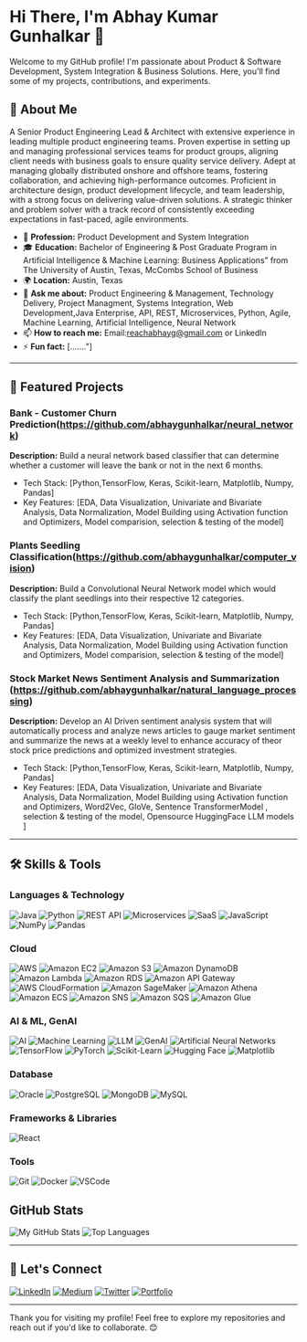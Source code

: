 # Hi There, I'm Abhay Kumar Gunhalkar 👋

Welcome to my GitHub profile! I'm passionate about Product & Software Development, System Integration & Business Solutions. Here, you'll find some of my projects, contributions, and experiments.

## 🚀 About Me

A Senior Product Engineering Lead & Architect with extensive experience in leading multiple product engineering teams. Proven expertise in setting up and managing professional services teams for product groups, aligning client needs with business goals to ensure quality service delivery. Adept at managing globally distributed onshore and offshore teams, fostering collaboration, and achieving high-performance outcomes. Proficient in architecture design, product development lifecycle, and team leadership, with a strong focus on delivering value-driven solutions. A strategic thinker and problem solver with a track record of consistently exceeding expectations in fast-paced, agile environments.

- 💼 **Profession:** Product Development and System Integration
- 🎓 **Education:**  Bachelor of Engineering & Post Graduate Program in Artificial Intelligence & Machine Learning: Business Applications” from The University of Austin, Texas, McCombs School of Business
- 🌍 **Location:** Austin, Texas
- 💬 **Ask me about:** Product Engineering & Management, Technology Delivery, Project Managment, Systems Integration, Web Development,Java Enterprise, API, REST, Microservices, Python, Agile, Machine Learning, Artificial Intelligence, Neural Network
- 📫 **How to reach me:** Email:reachabhayg@gmail.com or LinkedIn
- ⚡ **Fun fact:** [......."]
---
## 🌟 Featured Projects

### Bank - Customer Churn Prediction(https://github.com/abhaygunhalkar/neural_network)
**Description:** Build a neural network based classifier that can determine whether a customer will leave the bank or not in the next 6 months.
- Tech Stack: [Python,TensorFlow, Keras, Scikit-learn, Matplotlib, Numpy, Pandas]
- Key Features: [EDA, Data Visualization, Univariate and Bivariate Analysis, Data Normalization, Model Building using Activation function and Optimizers, Model comparision, selection & testing of the model]

### Plants Seedling Classification(https://github.com/abhaygunhalkar/computer_vision)
**Description:** Build a Convolutional Neural Network model which would classify the plant seedlings into their respective 12 categories.
- Tech Stack: [Python,TensorFlow, Keras, Scikit-learn, Matplotlib, Numpy, Pandas]
- Key Features: [EDA, Data Visualization, Univariate and Bivariate Analysis, Data Normalization, Model Building using Activation function and Optimizers, Model comparision, selection & testing of the model]

### Stock Market News Sentiment Analysis and Summarization (https://github.com/abhaygunhalkar/natural_language_processing)
**Description:** Develop an AI Driven sentiment analysis system that will automatically process and analyze news articles to gauge market sentiment and summarize the news at a weekly level to enhance accuracy of theor stock price predictions and optimized investment strategies.
- Tech Stack: [Python,TensorFlow, Keras, Scikit-learn, Matplotlib, Numpy, Pandas]
- Key Features: [EDA, Data Visualization, Univariate and Bivariate Analysis, Data Normalization, Model Building using Activation function and Optimizers, Word2Vec, GloVe, Sentence TransformerModel , selection & testing of the model, Opensource HuggingFace LLM models ]

---

## 🛠️ Skills & Tools

### Languages & Technology
![Java](https://img.shields.io/badge/-Java-007396?logo=java&logoColor=white&style=flat)
![Python](https://img.shields.io/badge/-Python-3776AB?logo=python&logoColor=white&style=flat)
![REST API](https://img.shields.io/badge/-REST%20API-61DAFB?logo=rest-api&logoColor=black&style=flat)
![Microservices](https://img.shields.io/badge/-Microservices-8BC34A?logo=microservices&logoColor=white&style=flat)
![SaaS](https://img.shields.io/badge/-SaaS-0077B5?logo=saas&logoColor=white&style=flat)
![JavaScript](https://img.shields.io/badge/-JavaScript-F7DF1E?logo=javascript&logoColor=black&style=flat)
![NumPy](https://img.shields.io/badge/-NumPy-013243?logo=numpy&logoColor=white&style=flat)
![Pandas](https://img.shields.io/badge/-Pandas-150458?logo=pandas&logoColor=white&style=flat)

### Cloud
![AWS](https://img.shields.io/badge/-AWS-232F3E?logo=amazon-aws&logoColor=white&style=flat)
![Amazon EC2](https://img.shields.io/badge/-Amazon%20EC2-FF9900?logo=amazon-aws&logoColor=white&style=flat)
![Amazon S3](https://img.shields.io/badge/-Amazon%20S3-5BC0EB?logo=amazon-aws&logoColor=white&style=flat)
![Amazon DynamoDB](https://img.shields.io/badge/-Amazon%20DynamoDB-F012BE?logo=amazon-aws&logoColor=white&style=flat)
![Amazon Lambda](https://img.shields.io/badge/-Amazon%20Lambda-3776AB?logo=amazon-aws&logoColor=white&style=flat)
![Amazon RDS](https://img.shields.io/badge/-Amazon%20RDS-4E9A06?logo=amazon-aws&logoColor=white&style=flat)
![Amazon API Gateway](https://img.shields.io/badge/-Amazon%20API%20Gateway-87509D?logo=amazon-aws&logoColor=white&style=flat)
![AWS CloudFormation](https://img.shields.io/badge/-AWS%20CloudFormation-5BC0EB?logo=amazon-aws&logoColor=white&style=flat)
![Amazon SageMaker](https://img.shields.io/badge/-Amazon%20SageMaker-990000?logo=amazon-aws&logoColor=white&style=flat)
![Amazon Athena](https://img.shields.io/badge/-Amazon%20Athena-0079C1?logo=amazon-aws&logoColor=white&style=flat)
![Amazon ECS](https://img.shields.io/badge/-Amazon%20ECS-FF9900?logo=amazon-aws&logoColor=white&style=flat)
![Amazon SNS](https://img.shields.io/badge/-Amazon%20SNS-5BC0EB?logo=amazon-aws&logoColor=white&style=flat)
![Amazon SQS](https://img.shields.io/badge/-Amazon%20SQS-F012BE?logo=amazon-aws&logoColor=white&style=flat)
![Amazon Glue](https://img.shields.io/badge/-Amazon%20Glue-4E9A06?logo=amazon-aws&logoColor=white&style=flat)


### AI & ML, GenAI
![AI](https://img.shields.io/badge/-Artificial%20Intelligence-008080?logo=brain&logoColor=white&style=flat)
![Machine Learning](https://img.shields.io/badge/-Machine%20Learning-FF6F00?logo=tensorflow&logoColor=white&style=flat)
![LLM](https://img.shields.io/badge/-Large%20Language%20Models-800080?logo=openai&logoColor=white&style=flat)
![GenAI](https://img.shields.io/badge/-Generative%20AI-9A4EF0?logo=openai&logoColor=white&style=flat)
![Artificial Neural Networks](https://img.shields.io/badge/-Artificial%20Neural%20Networks-2D8CFF?logo=deep-learning&logoColor=white&style=flat)
![TensorFlow](https://img.shields.io/badge/-TensorFlow-FF6F00?logo=tensorflow&logoColor=white&style=flat)
![PyTorch](https://img.shields.io/badge/-PyTorch-EE4C2C?logo=pytorch&logoColor=white&style=flat)
![Scikit-Learn](https://img.shields.io/badge/-Scikit%20Learn-F7931E?logo=scikit-learn&logoColor=black&style=flat)
![Hugging Face](https://img.shields.io/badge/-Hugging%20Face-F9EDB8?logo=huggingface&logoColor=black&style=flat)
![Matplotlib](https://img.shields.io/badge/-Matplotlib-348ABD?logo=matplotlib&logoColor=white&style=flat)

### Database
![Oracle](https://img.shields.io/badge/-Oracle-F80000?logo=oracle&logoColor=white&style=flat)
![PostgreSQL](https://img.shields.io/badge/-PostgreSQL-336791?logo=postgresql&logoColor=white&style=flat)
![MongoDB](https://img.shields.io/badge/-MongoDB-47A248?logo=mongodb&logoColor=white&style=flat)
![MySQL](https://img.shields.io/badge/-MySQL-4479A1?logo=mysql&logoColor=white&style=flat)


### Frameworks & Libraries
![React](https://img.shields.io/badge/-React-61DAFB?logo=react&logoColor=black&style=flat)


### Tools
![Git](https://img.shields.io/badge/-Git-F05032?logo=git&logoColor=white&style=flat)
![Docker](https://img.shields.io/badge/-Docker-2496ED?logo=docker&logoColor=white&style=flat)
![VSCode](https://img.shields.io/badge/-VSCode-007ACC?logo=visualstudiocode&logoColor=white&style=flat)



## GitHub Stats

![My GitHub Stats](https://github-readme-stats.vercel.app/api?username=abhaygunhalkar&show_icons=true&theme=radical)
![Top Languages](https://github-readme-stats.vercel.app/api/top-langs/?username=yourusername&layout=compact&theme=radical)

---

## 🤝 Let's Connect

[![LinkedIn](https://img.shields.io/badge/-LinkedIn-0A66C2?logo=linkedin&logoColor=white&style=flat)](https://linkedin.com/in/abhaygunhalkar/)
[![Medium](https://img.shields.io/badge/-Medium-00AB6C?logo=medium&logoColor=white&style=flat)](https://medium.com/@abhaygunhalkar)
[![Twitter](https://img.shields.io/badge/-Twitter-1DA1F2?logo=twitter&logoColor=white&style=flat)](https://twitter.com/yourusername)
[![Portfolio](https://img.shields.io/badge/-Portfolio-000000?logo=firefox&logoColor=white&style=flat)](https://yourportfolio.com)

---

Thank you for visiting my profile! Feel free to explore my repositories and reach out if you'd like to collaborate. 😊



<!--
**abhaygunhalkar/abhaygunhalkar** is a ✨ _special_ ✨ repository because its `README.md` (this file) appears on your GitHub profile.

Here are some ideas to get you started:

- 🔭 I’m currently working on ...
- 🌱 I’m currently learning ...
- 👯 I’m looking to collaborate on ...
- 🤔 I’m looking for help with ...
- 💬 Ask me about ...
- 📫 How to reach me: ...
- 😄 Pronouns: ...
- ⚡ Fun fact: ...
-->
